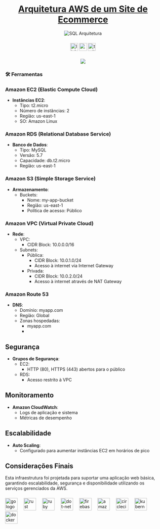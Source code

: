 <div align="center">

# [Arquitetura AWS de um Site de Ecommerce](https://raphaelcarvalh.github.io/DashBoard-/#/dashboard/)

![SQL Arquitetura ](https://lh3.googleusercontent.com/d/17RzXznYTxAC-ymmSIS1auM3931tcQSyz)
</div>

###

<div align="center">
  <img src="https://img.shields.io/static/v1?message=LinkedIn&logo=linkedin&label=&color=0077B5&logoColor=white&labelColor=&style=for-the-badge" height="25" alt="linkedin logo"  />
  <img src="https://img.shields.io/static/v1?message=Youtube&logo=youtube&label=&color=FF0000&logoColor=white&labelColor=&style=for-the-badge" height="25" alt="youtube logo"  />
  <img src="https://img.shields.io/static/v1?message=Twitter&logo=twitter&label=&color=1DA1F2&logoColor=white&labelColor=&style=for-the-badge" height="25" alt="twitter logo"  />
</div>

###

<div align="center">
  <img src="https://visitor-badge.laobi.icu/badge?page_id=maurodesouza.maurodesouza&"  />
</div>

<h3 align="left">🛠 Ferramentas </h3>

<div align="left">

  ### Amazon EC2 (Elastic Compute Cloud)

- **Instâncias EC2**:
  - Tipo: t2.micro
  - Número de instâncias: 2
  - Região: us-east-1
  - SO: Amazon Linux

### Amazon RDS (Relational Database Service)

- **Banco de Dados**:
  - Tipo: MySQL
  - Versão: 5.7
  - Capacidade: db.t2.micro
  - Região: us-east-1

### Amazon S3 (Simple Storage Service)

- **Armazenamento**:
  - Buckets:
    - Nome: my-app-bucket
    - Região: us-east-1
    - Política de acesso: Público

### Amazon VPC (Virtual Private Cloud)

- **Rede**:
  - VPC:
    - CIDR Block: 10.0.0.0/16
  - Subnets:
    - Pública:
      - CIDR Block: 10.0.1.0/24
      - Acesso à internet via Internet Gateway
    - Privada:
      - CIDR Block: 10.0.2.0/24
      - Acesso à internet através de NAT Gateway

### Amazon Route 53

- **DNS**:
  - Domínio: myapp.com
  - Região: Global
  - Zonas hospedadas:
    - myapp.com
    - 
</div>

###

## Segurança

- **Grupos de Segurança**:
  - EC2:
    - HTTP (80), HTTPS (443) abertos para o público
  - RDS:
    - Acesso restrito à VPC

## Monitoramento

- **Amazon CloudWatch**:
  - Logs de aplicação e sistema
  - Métricas de desempenho

## Escalabilidade

- **Auto Scaling**:
  - Configurado para aumentar instâncias EC2 em horários de pico

## Considerações Finais

Esta infraestrutura foi projetada para suportar uma aplicação web básica, garantindo escalabilidade, segurança e disponibilidade utilizando os serviços gerenciados da AWS.

###

<div align="left">
  <img src="https://cdn.jsdelivr.net/gh/devicons/devicon/icons/go/go-original-wordmark.svg" height="40" alt="go logo"  />
  <img width="12" />
  <img src="https://cdn.jsdelivr.net/gh/devicons/devicon/icons/rust/rust-plain.svg" height="40" alt="rust logo"  />
  <img width="12" />
  <img src="https://cdn.jsdelivr.net/gh/devicons/devicon/icons/ruby/ruby-plain-wordmark.svg" height="40" alt="ruby logo"  />
  <img width="12" />
  <img src="https://cdn.jsdelivr.net/gh/devicons/devicon/icons/dot-net/dot-net-plain-wordmark.svg" height="40" alt="dot-net logo"  />
  <img width="12" />
  <img src="https://cdn.jsdelivr.net/gh/devicons/devicon/icons/firebase/firebase-plain-wordmark.svg" height="40" alt="firebase logo"  />
  <img width="12" />
  <img src="https://cdn.jsdelivr.net/gh/devicons/devicon/icons/amazonwebservices/amazonwebservices-original.svg" height="40" alt="amazonwebservices logo"  />
  <img width="12" />
  <img src="https://cdn.jsdelivr.net/gh/devicons/devicon/icons/circleci/circleci-plain.svg" height="40" alt="circleci logo"  />
  <img width="12" />
  <img src="https://cdn.jsdelivr.net/gh/devicons/devicon/icons/kubernetes/kubernetes-plain.svg" height="40" alt="kubernetes logo"  />
  <img width="12" />
  <img src="https://cdn.jsdelivr.net/gh/devicons/devicon/icons/docker/docker-plain-wordmark.svg" height="40" alt="docker logo"  />
</div>

###
